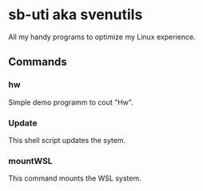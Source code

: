 # sb-uti aka svenutils
All my handy programs to optimize my Linux experience.

## Commands
### hw
Simple demo programm to cout "Hw".

### Update
This shell script updates the sytem.

### mountWSL
This command mounts the WSL system.